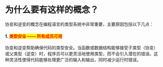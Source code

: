 # 为什么要有这样的概念？

协变和逆变的概念在编程语言的类型系统中非常重要，主要原因包括以下几点：

#### 1. <mark style="color:red;">类型安全 —— 所有成员可用</mark>

协变和逆变帮助确保代码的类型安全。当函数或数据结构能够接受子类型（协变）或父类型（逆变）时，程序员可以更灵活地使用类型，而不会引入潜在的错误。这种灵活性使得代码能够处理更广泛的输入和输出，同时减少运行时错误。

####
